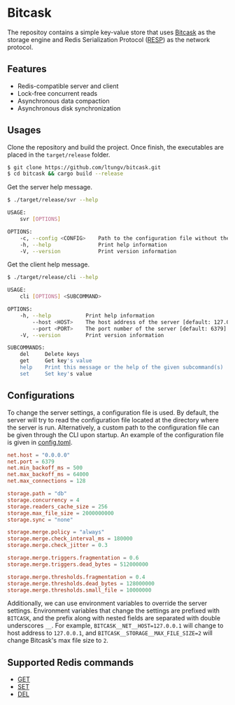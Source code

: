 # Bitcask

The repositoy contains a simple key-value store that uses [Bitcask](https://riak.com/assets/bitcask-intro.pdf) as the storage engine and Redis Serialization Protocol ([RESP](https://redis.io/docs/reference/protocol-spec/)) as the network protocol.

## Features

+ Redis-compatible server and client
+ Lock-free concurrent reads
+ Asynchronous data compaction
+ Asynchronous disk synchronization

## Usages

Clone the repository and build the project. Once finish, the executables are placed in the `target/release` folder.

```bash
$ git clone https://github.com/ltungv/bitcask.git
$ cd bitcask && cargo build --release
```

Get the server help message.

```bash
$ ./target/release/svr --help

USAGE:
    svr [OPTIONS]

OPTIONS:
    -c, --config <CONFIG>    Path to the configuration file without the extension [default: config]
    -h, --help               Print help information
    -V, --version            Print version information
```

Get the client help message.

```bash
$ ./target/release/cli --help

USAGE:
    cli [OPTIONS] <SUBCOMMAND>

OPTIONS:
    -h, --help           Print help information
        --host <HOST>    The host address of the server [default: 127.0.0.1]
        --port <PORT>    The port number of the server [default: 6379]
    -V, --version        Print version information

SUBCOMMANDS:
    del     Delete keys
    get     Get key's value
    help    Print this message or the help of the given subcommand(s)
    set     Set key's value
```

## Configurations

To change the server settings, a configuration file is used. By default, the server will try to read the configuration file located at the directory where the server is run. Alternatively, a custom path to the configuration file can be given through the CLI upon startup. An example of the configuration file is given in [config.toml](config.toml).

```toml
net.host = "0.0.0.0"
net.port = 6379
net.min_backoff_ms = 500
net.max_backoff_ms = 64000
net.max_connections = 128

storage.path = "db"
storage.concurrency = 4
storage.readers_cache_size = 256
storage.max_file_size = 2000000000
storage.sync = "none"

storage.merge.policy = "always"
storage.merge.check_interval_ms = 180000
storage.merge.check_jitter = 0.3

storage.merge.triggers.fragmentation = 0.6
storage.merge.triggers.dead_bytes = 512000000

storage.merge.thresholds.fragmentation = 0.4
storage.merge.thresholds.dead_bytes = 128000000
storage.merge.thresholds.small_file = 10000000
```

Additionally, we can use environment variables to override the server settings. Environment variables that change the settings are prefixed with `BITCASK`, and the prefix along with nested fields are separated with double underscores `__`. For example, `BITCASK__NET__HOST=127.0.0.1` will change to host address to `127.0.0.1`, and `BITCASK__STORAGE__MAX_FILE_SIZE=2` will change Bitcask's max file size to `2`.

## Supported Redis commands

+ [GET](https://redis.io/commands/get/)
+ [SET](https://redis.io/commands/set/)
+ [DEL](https://redis.io/commands/del/)
